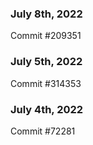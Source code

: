 ### July 8th, 2022

Commit #209351

### July 5th, 2022

Commit #314353


### July 4th, 2022

Commit #72281
